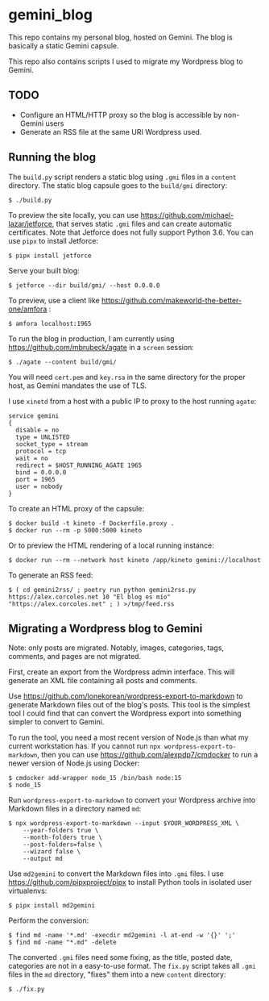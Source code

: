 # gemini_blog

This repo contains my personal blog, hosted on Gemini.
The blog is basically a static Gemini capsule.

This repo also contains scripts I used to migrate my Wordpress blog to Gemini.

## TODO

* Configure an HTML/HTTP proxy so the blog is accessible by non-Gemini users
* Generate an RSS file at the same URI Wordpress used.

## Running the blog

The `build.py` script renders a static blog using `.gmi` files in a `content` directory.
The static blog capsule goes to the `build/gmi` directory:

```
$ ./build.py
```

To preview the site locally, you can use https://github.com/michael-lazar/jetforce, that serves static `.gmi` files and can create automatic certificates.
Note that Jetforce does not fully support Python 3.6.
You can use `pipx` to install Jetforce:

```
$ pipx install jetforce
```

Serve your built blog:

```
$ jetforce --dir build/gmi/ --host 0.0.0.0
```

To preview, use a client like https://github.com/makeworld-the-better-one/amfora :

```
$ amfora localhost:1965
```

To run the blog in production, I am currently using https://github.com/mbrubeck/agate in a `screen` session:

```
$ ./agate --content build/gmi/
```

You will need `cert.pem` and `key.rsa` in the same directory for the proper host, as Gemini mandates the use of TLS.

I use `xinetd` from a host with a public IP to proxy to the host running `agate`:

```
service gemini
{
  disable = no
  type = UNLISTED
  socket_type = stream
  protocol = tcp
  wait = no
  redirect = $HOST_RUNNING_AGATE 1965
  bind = 0.0.0.0
  port = 1965
  user = nobody
}
```

To create an HTML proxy of the capsule:

```
$ docker build -t kineto -f Dockerfile.proxy .
$ docker run --rm -p 5000:5000 kineto
```

Or to preview the HTML rendering of a local running instance:

```
$ docker run --rm --network host kineto /app/kineto gemini://localhost
```

To generate an RSS feed:

```
$ ( cd gemini2rss/ ; poetry run python gemini2rss.py https://alex.corcoles.net 10 "El blog es mío" "https://alex.corcoles.net" ; ) >/tmp/feed.rss
```

## Migrating a Wordpress blog to Gemini

Note: only posts are migrated.
Notably, images, categories, tags, comments, and pages are not migrated.

First, create an export from the Wordpress admin interface.
This will generate an XML file containing all posts and comments.

Use https://github.com/lonekorean/wordpress-export-to-markdown to generate Markdown files out of the blog's posts.
This tool is the simplest tool I could find that can convert the Wordpress export into something simpler to convert to Gemini.

To run the tool, you need a most recent version of Node.js than what my current workstation has.
If you cannot run `npx wordpress-export-to-markdown`, then you can use https://github.com/alexpdp7/cmdocker to run a newer version of Node.js using Docker:

```
$ cmdocker add-wrapper node_15 /bin/bash node:15
$ node_15
```

Run `wordpress-export-to-markdown` to convert your Wordpress archive into Markdown files in a directory named `md`:

```
$ npx wordpress-export-to-markdown --input $YOUR_WORDPRESS_XML \
    --year-folders true \
    --month-folders true \
    --post-folders=false \
    --wizard false \
    --output md
```

Use `md2gemini` to convert the Markdown files into `.gmi` files.
I use https://github.com/pipxproject/pipx to install Python tools in isolated user virtualenvs:

```
$ pipx install md2gemini
```

Perform the conversion:

```
$ find md -name '*.md' -execdir md2gemini -l at-end -w '{}' ';' 
$ find md -name "*.md" -delete
```

The converted `.gmi` files need some fixing, as the title, posted date, categories are not in a easy-to-use format.
The `fix.py` script takes all `.gmi` files in the `md` directory, "fixes" them into a new `content` directory:

```
$ ./fix.py
```
